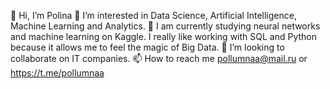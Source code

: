 👋 Hi, I’m Polina
👀 I’m interested in Data Science, Artificial Intelligence, Machine Learning and Analytics. 
🌱 I am currently studying neural networks and machine learning on Kaggle. I really like working with SQL and Python because it allows me to feel the magic of Big Data.
💞️ I’m looking to collaborate on IT companies.
📫 How to reach me pollumnaa@mail.ru or https://t.me/pollumnaa
